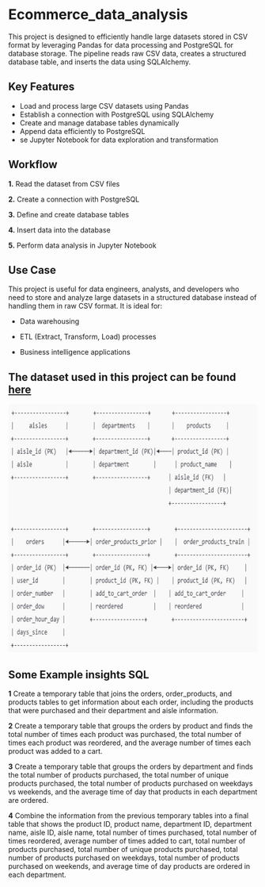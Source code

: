 # Ecommerce_data_analysis
 This project is designed to efficiently handle large datasets stored in CSV format by leveraging Pandas for data processing and PostgreSQL for database storage. The pipeline reads raw CSV data, creates a structured database table, and inserts the data using SQLAlchemy.

## Key Features
-  Load and process large CSV datasets using Pandas
-  Establish a connection with PostgreSQL using SQLAlchemy
-  Create and manage database tables dynamically
-  Append data efficiently to PostgreSQL
-  se Jupyter Notebook for data exploration and transformation

##  Workflow
**1.** Read the dataset from CSV files

**2.** Create a connection with PostgreSQL

**3.** Define and create database tables

**4.** Insert data into the database

**5.** Perform data analysis in Jupyter Notebook

 

## Use Case
This project is useful for data engineers, analysts, and developers who need to store and analyze large datasets in a structured database instead of handling them in raw CSV format. It is ideal for:

- Data warehousing

- ETL (Extract, Transform, Load) processes

- Business intelligence applications

## The dataset used in this project can be found [here](https://www.kaggle.com/datasets/psparks/instacart-market-basket-analysis/data)




<img src="https://github.com/Bhargav-data-driven/Ecommerce_data_analysis/blob/main/dm.jpg" alt="Data Architecture" width="600" height="500">


## Some Example  insights SQL

**1** Create a temporary table that joins the orders, order_products, and products tables to get information about each order, including the products that were purchased and their department and aisle information.

**2** Create a temporary table that groups the orders by product and finds the total number of times each product was purchased, the total number of times each product was reordered, and the average number of times each product was added to a cart.

**3** Create a temporary table that groups the orders by department and finds the total number of products purchased, the total number of unique products purchased, the total number of products purchased on weekdays vs weekends, and the average time of day that products in each department are ordered.

**4** Combine the information from the previous temporary tables into a final table that shows the product ID, product name, department ID, department name, aisle ID, aisle name, total number of times purchased, total number of times reordered, average number of times added to cart, total number of products purchased, total number of unique products purchased, total number of products purchased on weekdays, total number of products purchased on weekends, and average time of day products are ordered in each department.

